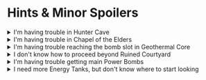 
# Hints & Minor Spoilers

<details>
  <summary>I'm having trouble in Hunter Cave</summary>

```
Dash off the lower grapple point towards the higher one using the "starting to grapple" animation instead of scan dashing. Once in the air, look up as quickly as possible to grab onto the 2nd grapple point. This is called "Grapple Dashing"
```

</details>

<details>
  <summary>I'm having trouble in Chapel of the Elders</summary>

```
Scan the Adult Sheegoth to change the lock-on target to its head and use charged Power Beam shots.
```
</details>

<details>
  <summary>I'm having trouble reaching the bomb slot in Geothermal Core</summary>

[Video](https://youtu.be/jFT7EnUKWmQ)

</details>

<details>
  <summary>I don't know how to proceed beyond Ruined Courtyard</summary>

```
To progress beyond Ruined Courtyard you need:
- Boost Ball
- Super Missiles
- Wave Beam

Boost Ball can be found in Phendrana Drifts
Super Missiles can be found in Chozo Ruins
Wave Beam can be found in Magmoor Caverns
```

</details>

<details>
  <summary>I'm having trouble getting main Power Bombs</summary>

```
Main Power Bombs are discovered when entering Phazon Mines from the front

Use charged Power Beam to help light up the maze if you are having trouble seeing.

The exit is towards the Save Station, try to keep track of your orientation as you work your way in that direction.

If you simply give up, a video of the solution is provided below.
```

[Video](https://www.youtube.com/watch?v=KVf3A9Q5MSU)

</details>

<details>
  <summary>I need more Energy Tanks, but don't know where to start looking</summary>

| Region | Room |
| --- | --- |
| Tallon Overworld | Frigate Crash Site (Lower) |
| Tallon Overworld | Frigate Crash Site (Upper) |
| Tallon Overworld | Arbor Chamber |
| Tallon Overworld | Great Tree Hall |
| Chozo Ruins | Hive Mecha |
| Chozo Ruins | Watery Hall |
| Magmoor Caverns | Magmoor Workstation |
| Magmoor Caverns | Monitor Station |
| Phendrana Drifts | Frozen Pike |
| Phendrana Drifts | Gravity Chamber |
| Phendrana Drifts | Ice Ruins West |
| Phazon Mines | Main Quarry |
| Phazon Mines | Metroid Quarantine A |
| Phazon Mines | Map Station Mines |

</details>
